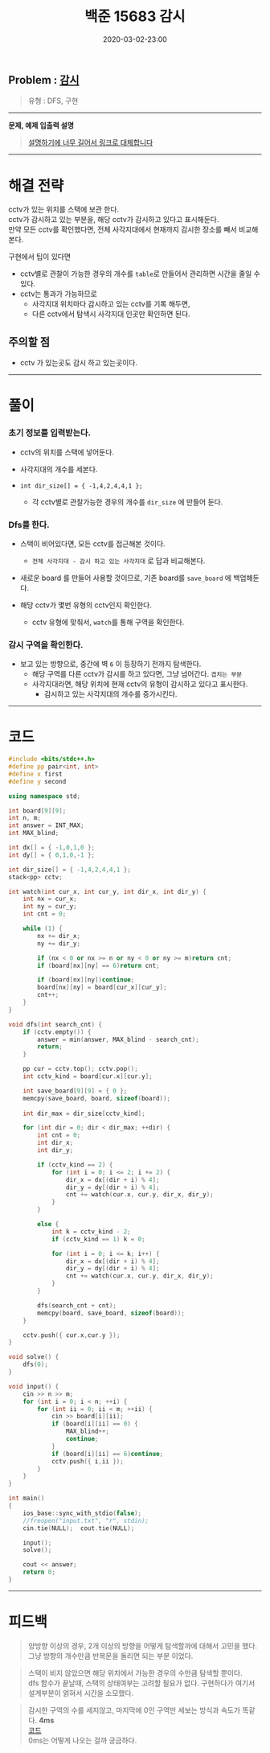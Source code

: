 ﻿---
title: 백준 15683 감시
date: 2020-03-02-23:00
categories:
- PS

tags:
- baekjoon
- PS
- Problem Solve
- DFS
- 구현
- 삼성 기출
---

## Problem : [감시](https://www.acmicpc.net/problem/15683)
> 유형 : DFS, 구현

---


**문제, 예제 입출력 설명**

> [설명하기에 너무 길어서 링크로 대체합니다](https://www.acmicpc.net/problem/15683)

---


# 해결 전략

> 
cctv가 있는 위치를 스택에 보관 한다.  
cctv가 감시하고 있는 부분을, 해당 cctv가 감시하고 있다고 표시해둔다.  
만약 모든 cctv를 확인했다면, 전체 사각지대에서 현재까지 감시한 장소를 빼서 비교해본다.  

>
구현에서 팁이 있다면  
* cctv별로 관찰이 가능한 경우의 개수를 `table`로 만들어서 관리하면 시간을 줄일 수 있다.
* cctv는 통과가 가능하므로
    * 사각지대 위치마다 감시하고 있는 cctv를 기록 해두면,
    * 다른 cctv에서 탐색시 사각지대 인곳만 확인하면 된다.  


## 주의할 점

* cctv 가 있는곳도 감시 하고 있는곳이다.

---



# 풀이

### 초기 정보를 입력받는다.
* cctv의 위치를 스택에 넣어둔다.
* 사각지대의 개수를 세본다.

* `int dir_size[] = { -1,4,2,4,4,1 };`
	* 각 cctv별로 관찰가능한 경우의 개수를 `dir_size` 에 만들어 둔다. 


### Dfs를 한다.
* 스택이 비어있다면, 모든 cctv를 접근해본 것이다.
	* `전체 사각지대 - 감시 하고 있는 사각지대` 로 답과 비교해본다. 

* 새로운 board 를 만들어 사용할 것이므로, 기존 board를 `save_board` 에 백업해둔다.
* 해당 cctv가 몇번 유형의 cctv인지 확인한다.
	* cctv 유형에 맞춰서, `watch`를 통해 구역을 확인한다.

### 감시 구역을 확인한다.
* 보고 있는 방향으로, 중간에 벽 `6` 이 등장하기 전까지 탐색한다.
	* 해당 구역를 다른 cctv가 감시를 하고 있다면, 그냥 넘어간다. `겹치는 부분`
	* 사각지대라면, 해당 위치에 현재 cctv의 유형이 감시하고 있다고 표시한다.
		* 감시하고 있는 사각지대의 개수를 증가시킨다.


---

# 코드

```c++
#include <bits/stdc++.h>
#define pp pair<int, int>
#define x first
#define y second

using namespace std;

int board[9][9];
int n, m;
int answer = INT_MAX;
int MAX_blind;

int dx[] = { -1,0,1,0 };
int dy[] = { 0,1,0,-1 };

int dir_size[] = { -1,4,2,4,4,1 };
stack<pp> cctv;

int watch(int cur_x, int cur_y, int dir_x, int dir_y) {
    int nx = cur_x;
    int ny = cur_y;
    int cnt = 0;

    while (1) {
        nx += dir_x;
        ny += dir_y;

        if (nx < 0 or nx >= n or ny < 0 or ny >= m)return cnt;
        if (board[nx][ny] == 6)return cnt;

        if (board[nx][ny])continue;
        board[nx][ny] = board[cur_x][cur_y];
        cnt++;
    }
}

void dfs(int search_cnt) {
    if (cctv.empty()) {
        answer = min(answer, MAX_blind - search_cnt);
        return;
    }

    pp cur = cctv.top(); cctv.pop();
    int cctv_kind = board[cur.x][cur.y];

    int save_board[9][9] = { 0 };
    memcpy(save_board, board, sizeof(board));
    
    int dir_max = dir_size[cctv_kind];

    for (int dir = 0; dir < dir_max; ++dir) {
        int cnt = 0;
        int dir_x;
        int dir_y;

        if (cctv_kind == 2) {
            for (int i = 0; i <= 2; i += 2) {
                dir_x = dx[(dir + i) % 4];
                dir_y = dy[(dir + i) % 4];
                cnt += watch(cur.x, cur.y, dir_x, dir_y);
            }
        }

        else {
            int k = cctv_kind - 2;
            if (cctv_kind == 1) k = 0;

            for (int i = 0; i <= k; i++) {
                dir_x = dx[(dir + i) % 4];
                dir_y = dy[(dir + i) % 4];
                cnt += watch(cur.x, cur.y, dir_x, dir_y);
            }
        }

        dfs(search_cnt + cnt);
        memcpy(board, save_board, sizeof(board));
	}

    cctv.push({ cur.x,cur.y });
}

void solve() {
    dfs(0);
}

void input() {
    cin >> n >> m;
    for (int i = 0; i < n; ++i) {
        for (int ii = 0; ii < m; ++ii) {
            cin >> board[i][ii];
            if (board[i][ii] == 0) {
                MAX_blind++;
                continue;
            }
            if (board[i][ii] == 6)continue;
            cctv.push({ i,ii });
        }
    }
}

int main()
{
    ios_base::sync_with_stdio(false);
    //freopen("input.txt", "r", stdin);
    cin.tie(NULL);  cout.tie(NULL);

    input();
    solve();

    cout << answer;
    return 0;
}
```


---


# 피드백

> 양방향 이상의 경우, 2개 이상의 방향을 어떻게 탐색할까에 대해서 고민을 했다.  
그냥 방향의 개수만큼 반복문을 돌리면 되는 부분 이었다.

> 스택이 비지 않았으면 해당 위치에서 가능한 경우의 수만큼 탐색할 뿐이다.  
dfs 함수가 끝날때, 스택의 상태여부는 고려할 필요가 없다.
구현하다가 여기서 설계부분이 얽혀서 시간을 소모했다.

> 감시한 구역의 수를 세지않고, 마지막에 0인 구역만 세보는 방식과 속도가 똑같다. **4ms**  
[코드](http://boj.kr/c2240810fae64f799cd2a9b1446058e0)  
0ms는 어떻게 나오는 걸까 궁금하다.